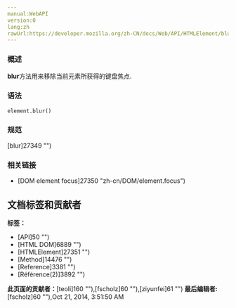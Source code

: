 ```yaml
---
manual:WebAPI
version:0
lang:zh
rawUrl:https://developer.mozilla.org/zh-CN/docs/Web/API/HTMLElement/blur
---
```





### 概述<a name="Summary"></a>


**blur**方法用来移除当前元素所获得的键盘焦点.


### 语法<a name="Syntax"></a>

```
element.blur()
```

### 规范<a name="Specification"></a>


[blur]27349 "")


### 相关链接<a name="相关链接"></a>

* [DOM element focus]27350 "zh-cn/DOM/element.focus")



## 文档标签和贡献者
**标签：**
* [API]50 "")
* [HTML DOM]6889 "")
* [HTMLElement]27351 "")
* [Method]14476 "")
* [Reference]3381 "")
* [Référence(2)]3892 "")

**此页面的贡献者：**[teoli]160 ""),[fscholz]60 ""),[ziyunfei]61 "")
**最后编辑者:**[fscholz]60 ""),<time>Oct 21, 2014, 3:51:50 AM</time>


